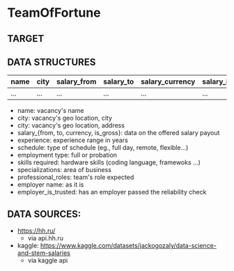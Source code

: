 # TeamOfFortune

## TARGET

## DATA STRUCTURES

| name | city | salary_from | salary_to | salary_currency |  salary_is_gross | location_address | experience | schedule | employment_type | skills_required | specializations | professional_roles | employer_name | employer_is_trusted |
| ---  | ---  | ---         | ---       | ---             | ---              | ---              | ---        | ---      | ---             | ---             | ---             | ---                | ---           | ---                 |
| ...  | ...  | ...         | ...       | ...             | ...              | ...              | ...        | ...      | ...             | ...             | ...             | ...                | ...           | ...                 |

- name: vacancy's name
- city: vacancy's geo location, city
- city: vacancy's geo location, address
- salary_{from, to, currency, is_gross}: data on the offered salary payout
- experience: experience range in years
- schedule: type of schedule (eg., full day, remote, flexible...)
- employment type: full or probation
- skills required: hardware skills (coding language, framewoks ...)
- specializations: area of business
- professional_roles: team's role expected
- employer name: as it is
- employer_is_trusted: has an employer passed the reliability check


## DATA SOURCES:
- https://hh.ru/
	- via api.hh.ru
- kaggle: https://www.kaggle.com/datasets/jackogozaly/data-science-and-stem-salaries
	- via kaggle api
